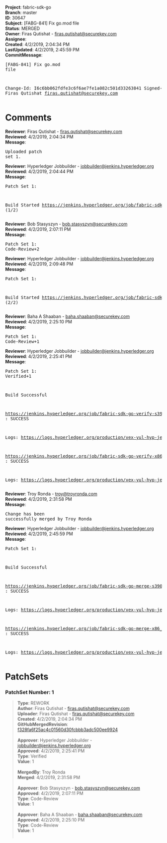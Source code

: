 <strong>Project</strong>: fabric-sdk-go<br><strong>Branch</strong>: master<br><strong>ID</strong>: 30647<br><strong>Subject</strong>: [FABG-841] Fix go.mod file<br><strong>Status</strong>: MERGED<br><strong>Owner</strong>: Firas Qutishat - firas.qutishat@securekey.com<br><strong>Assignee</strong>:<br><strong>Created</strong>: 4/2/2019, 2:04:34 PM<br><strong>LastUpdated</strong>: 4/2/2019, 2:45:59 PM<br><strong>CommitMessage</strong>:<br><pre>[FABG-841] Fix go.mod file

Change-Id: I6c6bb062fdfe3c6f6ae7fe1a082c501d33263841
Signed-off-by: Firas Qutishat <firas.qutishat@securekey.com>
</pre><h1>Comments</h1><strong>Reviewer</strong>: Firas Qutishat - firas.qutishat@securekey.com<br><strong>Reviewed</strong>: 4/2/2019, 2:04:34 PM<br><strong>Message</strong>: <pre>Uploaded patch set 1.</pre><strong>Reviewer</strong>: Hyperledger Jobbuilder - jobbuilder@jenkins.hyperledger.org<br><strong>Reviewed</strong>: 4/2/2019, 2:04:44 PM<br><strong>Message</strong>: <pre>Patch Set 1:

Build Started https://jenkins.hyperledger.org/job/fabric-sdk-go-verify-s390x/69/ (1/2)</pre><strong>Reviewer</strong>: Bob Stasyszyn - bob.stasyszyn@securekey.com<br><strong>Reviewed</strong>: 4/2/2019, 2:07:11 PM<br><strong>Message</strong>: <pre>Patch Set 1: Code-Review+2</pre><strong>Reviewer</strong>: Hyperledger Jobbuilder - jobbuilder@jenkins.hyperledger.org<br><strong>Reviewed</strong>: 4/2/2019, 2:09:48 PM<br><strong>Message</strong>: <pre>Patch Set 1:

Build Started https://jenkins.hyperledger.org/job/fabric-sdk-go-verify-x86_64/45/ (2/2)</pre><strong>Reviewer</strong>: Baha A Shaaban - baha.shaaban@securekey.com<br><strong>Reviewed</strong>: 4/2/2019, 2:25:10 PM<br><strong>Message</strong>: <pre>Patch Set 1: Code-Review+1</pre><strong>Reviewer</strong>: Hyperledger Jobbuilder - jobbuilder@jenkins.hyperledger.org<br><strong>Reviewed</strong>: 4/2/2019, 2:25:41 PM<br><strong>Message</strong>: <pre>Patch Set 1: Verified+1

Build Successful 

https://jenkins.hyperledger.org/job/fabric-sdk-go-verify-s390x/69/ : SUCCESS

Logs: https://logs.hyperledger.org/production/vex-yul-hyp-jenkins-3/fabric-sdk-go-verify-s390x/69

https://jenkins.hyperledger.org/job/fabric-sdk-go-verify-x86_64/45/ : SUCCESS

Logs: https://logs.hyperledger.org/production/vex-yul-hyp-jenkins-3/fabric-sdk-go-verify-x86_64/45</pre><strong>Reviewer</strong>: Troy Ronda - troy@troyronda.com<br><strong>Reviewed</strong>: 4/2/2019, 2:31:58 PM<br><strong>Message</strong>: <pre>Change has been successfully merged by Troy Ronda</pre><strong>Reviewer</strong>: Hyperledger Jobbuilder - jobbuilder@jenkins.hyperledger.org<br><strong>Reviewed</strong>: 4/2/2019, 2:45:59 PM<br><strong>Message</strong>: <pre>Patch Set 1:

Build Successful 

https://jenkins.hyperledger.org/job/fabric-sdk-go-merge-s390x/11/ : SUCCESS

Logs: https://logs.hyperledger.org/production/vex-yul-hyp-jenkins-3/fabric-sdk-go-merge-s390x/11

https://jenkins.hyperledger.org/job/fabric-sdk-go-merge-x86_64/11/ : SUCCESS

Logs: https://logs.hyperledger.org/production/vex-yul-hyp-jenkins-3/fabric-sdk-go-merge-x86_64/11</pre><h1>PatchSets</h1><h3>PatchSet Number: 1</h3><blockquote><strong>Type</strong>: REWORK<br><strong>Author</strong>: Firas Qutishat - firas.qutishat@securekey.com<br><strong>Uploader</strong>: Firas Qutishat - firas.qutishat@securekey.com<br><strong>Created</strong>: 4/2/2019, 2:04:34 PM<br><strong>GitHubMergedRevision</strong>: [f328fa6f25ac4c01560d30fcbbb3adc500ee9924](https://github.com/hyperledger/fabric-sdk-go/commit/f328fa6f25ac4c01560d30fcbbb3adc500ee9924)<br><br><strong>Approver</strong>: Hyperledger Jobbuilder - jobbuilder@jenkins.hyperledger.org<br><strong>Approved</strong>: 4/2/2019, 2:25:41 PM<br><strong>Type</strong>: Verified<br><strong>Value</strong>: 1<br><br><strong>MergedBy</strong>: Troy Ronda<br><strong>Merged</strong>: 4/2/2019, 2:31:58 PM<br><br><strong>Approver</strong>: Bob Stasyszyn - bob.stasyszyn@securekey.com<br><strong>Approved</strong>: 4/2/2019, 2:07:11 PM<br><strong>Type</strong>: Code-Review<br><strong>Value</strong>: 1<br><br><strong>Approver</strong>: Baha A Shaaban - baha.shaaban@securekey.com<br><strong>Approved</strong>: 4/2/2019, 2:25:10 PM<br><strong>Type</strong>: Code-Review<br><strong>Value</strong>: 1<br><br></blockquote>